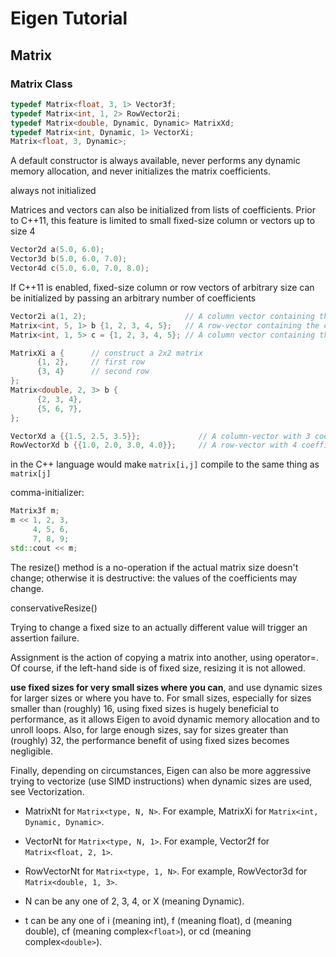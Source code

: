 # Eigen Tutorial

## Matrix

### Matrix Class

```cpp
typedef Matrix<float, 3, 1> Vector3f;
typedef Matrix<int, 1, 2> RowVector2i;
typedef Matrix<double, Dynamic, Dynamic> MatrixXd;
typedef Matrix<int, Dynamic, 1> VectorXi;
Matrix<float, 3, Dynamic>;
```

A default constructor is always available, never performs any dynamic memory allocation, and never initializes the matrix coefficients.

always not initialized

Matrices and vectors can also be initialized from lists of coefficients. Prior to C++11, this feature is limited to small fixed-size column or vectors up to size 4

```cpp
Vector2d a(5.0, 6.0);
Vector3d b(5.0, 6.0, 7.0);
Vector4d c(5.0, 6.0, 7.0, 8.0);
```

If C++11 is enabled, fixed-size column or row vectors of arbitrary size can be initialized by passing an arbitrary number of coefficients

```cpp
Vector2i a(1, 2);                      // A column vector containing the elements {1, 2}
Matrix<int, 5, 1> b {1, 2, 3, 4, 5};   // A row-vector containing the elements {1, 2, 3, 4, 5}
Matrix<int, 1, 5> c = {1, 2, 3, 4, 5}; // A column vector containing the elements {1, 2, 3, 4, 5}

MatrixXi a {      // construct a 2x2 matrix
      {1, 2},     // first row
      {3, 4}      // second row
};
Matrix<double, 2, 3> b {
      {2, 3, 4},
      {5, 6, 7},
};

VectorXd a {{1.5, 2.5, 3.5}};             // A column-vector with 3 coefficients
RowVectorXd b {{1.0, 2.0, 3.0, 4.0}};     // A row-vector with 4 coefficients
```

in the C++ language would make `matrix[i,j]` compile to the same thing as `matrix[j]`

comma-initializer:

```cpp
Matrix3f m;
m << 1, 2, 3,
     4, 5, 6,
     7, 8, 9;
std::cout << m;
```

The resize() method is a no-operation if the actual matrix size doesn't change; otherwise it is destructive: the values of the coefficients may change.

conservativeResize()

Trying to change a fixed size to an actually different value will trigger an assertion failure.

Assignment is the action of copying a matrix into another, using operator=. Of course, if the left-hand side is of fixed size, resizing it is not allowed.

**use fixed sizes for very small sizes where you can**, and use dynamic sizes for larger sizes or where you have to. For small sizes, especially for sizes smaller than (roughly) 16, using fixed sizes is hugely beneficial to performance, as it allows Eigen to avoid dynamic memory allocation and to unroll loops. Also, for large enough sizes, say for sizes greater than (roughly) 32, the performance benefit of using fixed sizes becomes negligible.

Finally, depending on circumstances, Eigen can also be more aggressive trying to vectorize (use SIMD instructions) when dynamic sizes are used, see Vectorization.

- MatrixNt for `Matrix<type, N, N>`. For example, MatrixXi for `Matrix<int, Dynamic, Dynamic>`.
- VectorNt for `Matrix<type, N, 1>`. For example, Vector2f for `Matrix<float, 2, 1>`.
- RowVectorNt for `Matrix<type, 1, N>`. For example, RowVector3d for `Matrix<double, 1, 3>`.

- N can be any one of 2, 3, 4, or X (meaning Dynamic).
- t can be any one of i (meaning int), f (meaning float), d (meaning double), cf (meaning complex`<float>`), or cd (meaning complex`<double>`).
